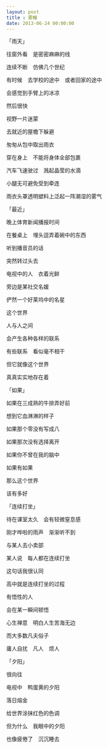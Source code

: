 ```yaml
---
layout: post
title : 雾瞳
date: 2013-06-24 00:00:00
---
```

「雨天」

往窗外看　是密密麻麻的线

连续不断　仿佛几个世纪

有时候　去学校的途中　或者回家的途中

会感觉到手臂上的冰凉

然后很快

视野一片迷蒙

去就近的屋檐下躲避

匆匆从包中取出雨衣

穿在身上　不能将身体全部包裹

汽车飞速驶过　溅起晶莹的水滴

小腿无可避免受到牵连

雨衣头罩透明塑料上泛起一阵潮湿的雾气

「最近」

晚上体育新闻播报时间

在餐桌上　埋头逗弄着碗中的东西

听到播音员的话

突然转过头去

电视中的人　衣着光鲜

旁边是某社交名媛

俨然一个好莱坞中的名星

这个世界

人与人之间

会产生各种各样的联系

有些联系　看似毫不相干

但它就像这个世界

真真实实地存在着

「如果」

如果在三成熟的牛排弄好前

想到它血淋淋的样子

如果那个零没有写成八

如果那次没有选择离开

如果你不曾在我的脑中

如果有如果

那么这个世界

该有多好

「连续打坐」

待在课室太久　会有轻微窒息感

刚才哗啦的雨声　渐渐听不到

与某人去小卖部

某人说　每人都在连续打坐

这句话我很认同

高中就是连续打坐的过程

有悟性的人

会在某一瞬间顿悟

心生禅意　明白人生苦海无边

而大多数凡夫俗子

庸人自扰　凡人　烦人

「夕阳」

很向往       

电视中　鸭蛋黄的夕阳

落日熔金

给世界涂抹红色的色调

但为什么　我眼中的夕阳

也像疲倦了　沉沉睡去

